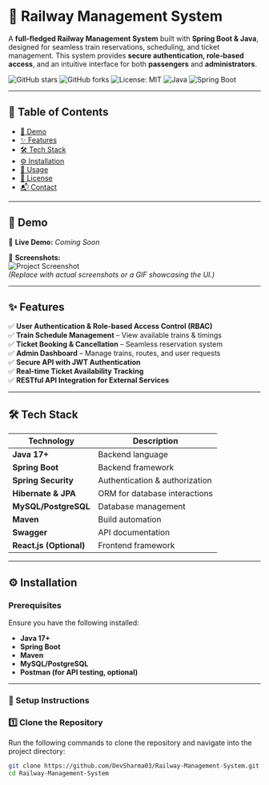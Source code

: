 # 🚆 Railway Management System

A **full-fledged Railway Management System** built with **Spring Boot & Java**, designed for seamless train reservations, scheduling, and ticket management. This system provides **secure authentication, role-based access**, and an intuitive interface for both **passengers** and **administrators**.  

![GitHub stars](https://img.shields.io/github/stars/DevSharma03/Railway-Management-System?style=social)
![GitHub forks](https://img.shields.io/github/forks/DevSharma03/Railway-Management-System?style=social)
![License: MIT](https://img.shields.io/badge/License-MIT-yellow.svg)
![Java](https://img.shields.io/badge/Java-17-blue?logo=java)
![Spring Boot](https://img.shields.io/badge/Spring%20Boot-2.7.3-green?logo=spring)

---

## 📑 Table of Contents
- [🚀 Demo](#-demo)
- [✨ Features](#-features)
- [🛠 Tech Stack](#-tech-stack)
- [⚙️ Installation](#-installation)
- [🎯 Usage](#-usage)
- [📜 License](#-license)
- [📬 Contact](#-contact)

---

## 🚀 Demo

🔗 **Live Demo:** *Coming Soon*  

📸 **Screenshots:**  
![Project Screenshot](https://your-image-url.com)  
*(Replace with actual screenshots or a GIF showcasing the UI.)*

---

## ✨ Features

✅ **User Authentication & Role-based Access Control (RBAC)**  
✅ **Train Schedule Management** – View available trains & timings  
✅ **Ticket Booking & Cancellation** – Seamless reservation system  
✅ **Admin Dashboard** – Manage trains, routes, and user requests  
✅ **Secure API with JWT Authentication**  
✅ **Real-time Ticket Availability Tracking**  
✅ **RESTful API Integration for External Services**  

---

## 🛠 Tech Stack

| Technology | Description |
|------------|------------|
| **Java 17+** | Backend language |
| **Spring Boot** | Backend framework |
| **Spring Security** | Authentication & authorization |
| **Hibernate & JPA** | ORM for database interactions |
| **MySQL/PostgreSQL** | Database management |
| **Maven** | Build automation |
| **Swagger** | API documentation |
| **React.js (Optional)** | Frontend framework |

---

## ⚙️ Installation

### **Prerequisites**
Ensure you have the following installed:

- **Java 17+**
- **Spring Boot**
- **Maven**
- **MySQL/PostgreSQL**
- **Postman (for API testing, optional)**

---

### 🔧 Setup Instructions

### 1️⃣ Clone the Repository  
Run the following commands to clone the repository and navigate into the project directory:  
```bash
git clone https://github.com/DevSharma03/Railway-Management-System.git
cd Railway-Management-System




